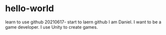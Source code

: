 # hello-world
learn to use github
20210617- start to laern github
I am Daniel. I want to be a game developer. I use Unity to create games.
